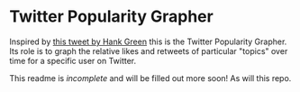 # Twitter Popularity Grapher

Inspired by [this tweet by Hank Green](https://twitter.com/hankgreen/status/845659536681766912)
this is the Twitter Popularity Grapher. Its role is to graph the relative likes
and retweets of particular "topics" over time for a specific user on Twitter.

This readme is *incomplete* and will be filled out more soon! As will this repo.
